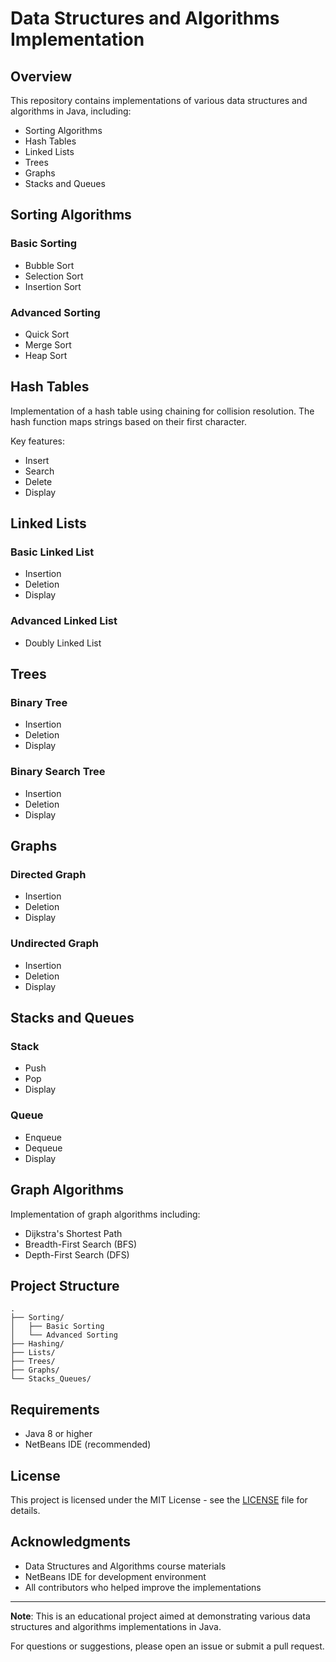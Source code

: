 # Data Structures and Algorithms Implementation

## Overview

This repository contains implementations of various data structures and algorithms in Java, including:

- Sorting Algorithms
- Hash Tables
- Linked Lists
- Trees
- Graphs
- Stacks and Queues

## Sorting Algorithms

### Basic Sorting

- Bubble Sort
- Selection Sort
- Insertion Sort

### Advanced Sorting

- Quick Sort
- Merge Sort
- Heap Sort

## Hash Tables

Implementation of a hash table using chaining for collision resolution. The hash function maps strings based on their first character.

Key features:

- Insert
- Search
- Delete
- Display

## Linked Lists

### Basic Linked List

- Insertion
- Deletion
- Display

### Advanced Linked List

- Doubly Linked List

## Trees

### Binary Tree

- Insertion
- Deletion
- Display

### Binary Search Tree

- Insertion
- Deletion
- Display

## Graphs

### Directed Graph

- Insertion
- Deletion
- Display

### Undirected Graph

- Insertion
- Deletion
- Display

## Stacks and Queues

### Stack

- Push
- Pop
- Display

### Queue

- Enqueue
- Dequeue
- Display

## Graph Algorithms

Implementation of graph algorithms including:

- Dijkstra's Shortest Path
- Breadth-First Search (BFS)
- Depth-First Search (DFS)

## Project Structure

```
.
├── Sorting/
│   ├── Basic Sorting
│   └── Advanced Sorting
├── Hashing/
├── Lists/
├── Trees/
├── Graphs/
└── Stacks_Queues/
```

## Requirements

- Java 8 or higher
- NetBeans IDE (recommended)

## License

This project is licensed under the MIT License - see the [LICENSE](LICENSE) file for details.

## Acknowledgments

- Data Structures and Algorithms course materials
- NetBeans IDE for development environment
- All contributors who helped improve the implementations

---

**Note**: This is an educational project aimed at demonstrating various data structures and algorithms implementations in Java.

For questions or suggestions, please open an issue or submit a pull request.
